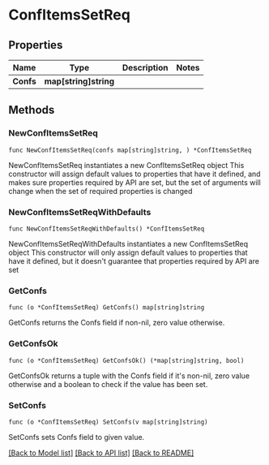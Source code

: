 # ConfItemsSetReq

## Properties

Name | Type | Description | Notes
------------ | ------------- | ------------- | -------------
**Confs** | **map[string]string** |  | 

## Methods

### NewConfItemsSetReq

`func NewConfItemsSetReq(confs map[string]string, ) *ConfItemsSetReq`

NewConfItemsSetReq instantiates a new ConfItemsSetReq object
This constructor will assign default values to properties that have it defined,
and makes sure properties required by API are set, but the set of arguments
will change when the set of required properties is changed

### NewConfItemsSetReqWithDefaults

`func NewConfItemsSetReqWithDefaults() *ConfItemsSetReq`

NewConfItemsSetReqWithDefaults instantiates a new ConfItemsSetReq object
This constructor will only assign default values to properties that have it defined,
but it doesn't guarantee that properties required by API are set

### GetConfs

`func (o *ConfItemsSetReq) GetConfs() map[string]string`

GetConfs returns the Confs field if non-nil, zero value otherwise.

### GetConfsOk

`func (o *ConfItemsSetReq) GetConfsOk() (*map[string]string, bool)`

GetConfsOk returns a tuple with the Confs field if it's non-nil, zero value otherwise
and a boolean to check if the value has been set.

### SetConfs

`func (o *ConfItemsSetReq) SetConfs(v map[string]string)`

SetConfs sets Confs field to given value.



[[Back to Model list]](../README.md#documentation-for-models) [[Back to API list]](../README.md#documentation-for-api-endpoints) [[Back to README]](../README.md)


